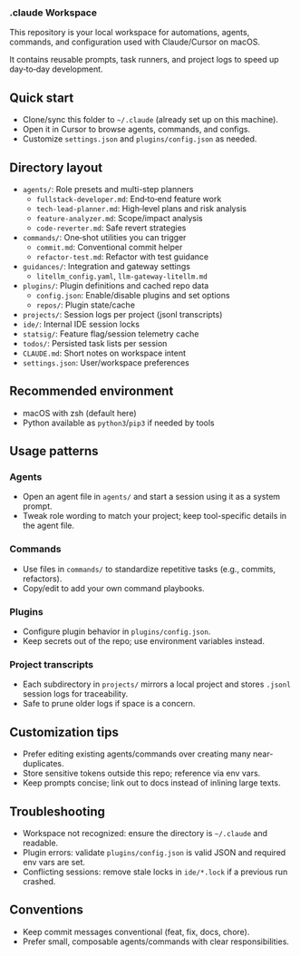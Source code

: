### .claude Workspace

This repository is your local workspace for automations, agents, commands, and configuration used with Claude/Cursor on macOS.

It contains reusable prompts, task runners, and project logs to speed up day‑to‑day development.

## Quick start

- Clone/sync this folder to `~/.claude` (already set up on this machine).
- Open it in Cursor to browse agents, commands, and configs.
- Customize `settings.json` and `plugins/config.json` as needed.

## Directory layout

- `agents/`: Role presets and multi-step planners
  - `fullstack-developer.md`: End‑to‑end feature work
  - `tech-lead-planner.md`: High‑level plans and risk analysis
  - `feature-analyzer.md`: Scope/impact analysis
  - `code-reverter.md`: Safe revert strategies
- `commands/`: One‑shot utilities you can trigger
  - `commit.md`: Conventional commit helper
  - `refactor-test.md`: Refactor with test guidance
- `guidances/`: Integration and gateway settings
  - `litellm_config.yaml`, `llm-gateway-litellm.md`
- `plugins/`: Plugin definitions and cached repo data
  - `config.json`: Enable/disable plugins and set options
  - `repos/`: Plugin state/cache
- `projects/`: Session logs per project (jsonl transcripts)
- `ide/`: Internal IDE session locks
- `statsig/`: Feature flag/session telemetry cache
- `todos/`: Persisted task lists per session
- `CLAUDE.md`: Short notes on workspace intent
- `settings.json`: User/workspace preferences

## Recommended environment

- macOS with zsh (default here)
- Python available as `python3`/`pip3` if needed by tools

## Usage patterns

### Agents
- Open an agent file in `agents/` and start a session using it as a system prompt.
- Tweak role wording to match your project; keep tool-specific details in the agent file.

### Commands
- Use files in `commands/` to standardize repetitive tasks (e.g., commits, refactors).
- Copy/edit to add your own command playbooks.

### Plugins
- Configure plugin behavior in `plugins/config.json`.
- Keep secrets out of the repo; use environment variables instead.

### Project transcripts
- Each subdirectory in `projects/` mirrors a local project and stores `.jsonl` session logs for traceability.
- Safe to prune older logs if space is a concern.

## Customization tips

- Prefer editing existing agents/commands over creating many near-duplicates.
- Store sensitive tokens outside this repo; reference via env vars.
- Keep prompts concise; link out to docs instead of inlining large texts.

## Troubleshooting

- Workspace not recognized: ensure the directory is `~/.claude` and readable.
- Plugin errors: validate `plugins/config.json` is valid JSON and required env vars are set.
- Conflicting sessions: remove stale locks in `ide/*.lock` if a previous run crashed.

## Conventions

- Keep commit messages conventional (feat, fix, docs, chore).
- Prefer small, composable agents/commands with clear responsibilities.
